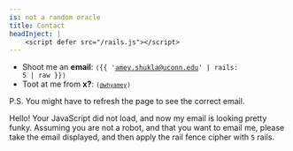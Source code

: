 ```yaml
---
is: not a random oracle
title: Contact
headInject: |
    <script defer src="/rails.js"></script>
---
```


-   Shoot me an **email**: <code>⟨{{ 'amey.shukla@uconn.edu' | rails: 5 | raw }}⟩</code>
-   Toot at me from **x?**: <code>⟨[`@whyamey`](https://x.com/whyamey)⟩</code>

P.S. You might have to refresh the page to see the correct email.
<noscript>

Hello! Your JavaScript did not load, and now my email is looking pretty funky. Assuming you are not a robot, and that you want to email me, please take the email displayed, and then apply the rail fence cipher with `5` rails.

</noscript>
